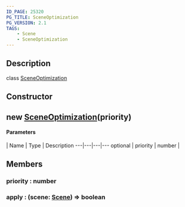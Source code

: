 ```yaml
---
ID_PAGE: 25320
PG_TITLE: SceneOptimization
PG_VERSION: 2.1
TAGS:
    - Scene
    - SceneOptimization
---
```

## Description

class [SceneOptimization](/classes/2.4/SceneOptimization)



## Constructor

## new [SceneOptimization](/classes/2.4/SceneOptimization)(priority)



#### Parameters
 | Name | Type | Description
---|---|---|---
optional | priority | number |    

## Members

### priority : number



### apply : (scene: [Scene](/classes/2.4/Scene)) =&gt; boolean



